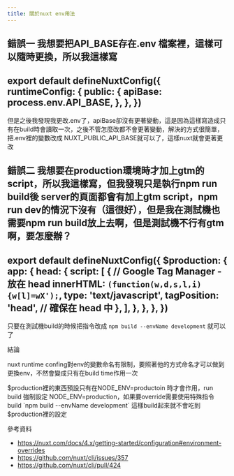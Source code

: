 ```yaml
---
title: 關於nuxt env用法
---
```



錯誤一
我想要把API_BASE存在.env 檔案裡，這樣可以隨時更換，所以我這樣寫
--- 
export default defineNuxtConfig({
  runtimeConfig: {
    public: {
      apiBase: process.env.API_BASE,
    },
  },
})
---
但是之後我發現我更改.env了，apiBase卻沒有更著變動，這是因為這樣寫造成只有在build時會讀取一次，之後不管怎麼改都不會更著變動，解決的方式很簡單，把.env裡的變數改成 NUXT_PUBLIC_API_BASE就可以了，這樣nuxt就會更著更改

錯誤二
我想要在production環境時才加上gtm的script，所以我這樣寫，但我發現只是執行npm run build後 server的頁面都會有加上gtm script，npm run dev的情況下沒有（這很好），但是我在測試機也需要npm run build放上去啊，但是測試機不行有gtm啊，要怎麼辦？
--- 
export default defineNuxtConfig({
  $production: {
    app: {
      head: {
        script: [
          {
            // Google Tag Manager - 放在 head
            innerHTML: `(function(w,d,s,l,i){w[l]=wX');`,
            type: 'text/javascript',
            tagPosition: 'head', // 確保在 head 中
          },
        ],
      },
    },
  },
})
---
只要在測試機build的時候把指令改成 `npm build --envName development` 就可以了

結論

nuxt runtime confing對env的變數命名有限制，要照著他的方式命名才可以做到更換env，不然會變成只有在build time作用一次

$production裡的東西預設只有在NODE_ENV=productoin 時才會作用，run build 強制設定 NODE_ENV=production，如果要override需要使用特殊指令build
`npm build --envName development`
這樣build起來就不會吃到$production裡的設定


參考資料
- https://nuxt.com/docs/4.x/getting-started/configuration#environment-overrides
- https://github.com/nuxt/cli/issues/357
- https://github.com/nuxt/cli/pull/424

